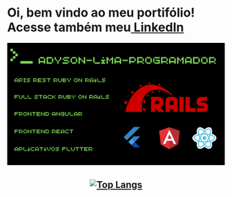 # Oi, bem vindo ao meu portifólio! Acesse também meu<a href="https://www.linkedin.com/in/adyson-lima-programador/"><strong> LinkedIn</strong></a>


<img src="https://github.com/Adyson-Lima-Programador/Adyson-Lima-Programador/blob/main/Adyson-Lima-Programador.png" />

## <p align="center">[![Top Langs](https://github-readme-stats.vercel.app/api/top-langs/?username=Adyson-Lima-Programador&langs_count=10&layout=compact&hide=swift,scss,objective-c,java,html,css,javascript,kotlin,shell)](https://github.com/Adyson-Lima-Programador/github-readme-stats)</p>
